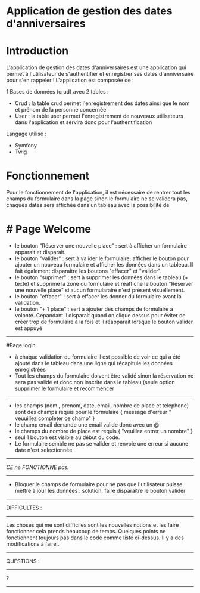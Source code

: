 ﻿# Application de gestion des dates d'anniversaires
# Introduction
L'application de gestion des dates d'anniversaires est une application qui permet à l'utilisateur de s'authentifier et enregistrer ses dates d'anniversaire pour s'en rappeler ! L'application est composée de :

 1 Bases de données (crud) avec 2 tables :
- Crud : la table crud permet l'enregistrement des dates ainsi que le nom et prénom de la personne concernée
- User : la table user permet l'enregistrement de nouveaux utilisateurs dans l'application et servira donc pour l'authentification

 Langage utilisé :
- Symfony
- Twig

# Fonctionnement

Pour le fonctionnement de l'application, il est nécessaire de rentrer tout les champs du formulaire dans la page sinon le formulaire ne se validera pas, chaques dates sera affichée dans un tableau avec la possibilité de 

# # Page Welcome



- le bouton "Réserver une nouvelle place" : sert à afficher un formulaire apparait et disparait.
- le bouton "valider" : sert à valider le formulaire, afficher le bouton pour ajouter un nouveau formulaire et afficher les données dans un tableau. Il fait également disparaitre les boutons "effacer" et "valider".
- le bouton "suprimer" : sert à supprimer les données dans le tableau (+ texte) et supprime la zone du formulaire et réaffiche le bouton "Réserver une nouvelle place" si aucun formularaire n'est présent visuellement.
- le bouton "effacer" : sert à effacer les donner du formulaire avant la validation.
- le bouton "+ 1 place" : sert à ajouter des champs de formulaire à volonté. Cepandant il disparait quand on clique dessus pour éviter de créer trop de formulaire à la fois et il réapparait lorsque le bouton valider est appuyé
 *************************************************************************************************************************************************
 #Page login
 
- à chaque validation du formulaire il est possible de voir ce qui a été ajouté dans le tableau dans une ligne qui récapitule les données enregistrées
- Tout les champs du formulaire doivent être validé sinon la réservation ne sera pas validé et donc non inscrite dans le tableau (seule option supprimer le formulaire et recommencer
********************************************************************************************************************
- les champs (nom , prenom, date, email, nombre de place et telephone) sont des champs requis pour le formulaire { message d'erreur " veuuillez completer ce champ" }
- le champ email demande une email valide donc avec un @
- le champs du nombre de place est requis { "veuillez entrer un nombre" }
- seul 1 bouton est visible au début du code.
- Le formulaire semble ne pas se valider et renvoie une erreur si aucune date n'est selectionnée
******************************************************************************************

_CE ne FONCTIONNE pas:_
**********************************************************************
- Bloquer le champs de formulaire pour ne pas que l'utilisateur puisse mettre à jour les données : solution, faire disparaitre le bouton valider
******************************************************

DIFFICULTES :
******************************************
Les choses qui me sont difficiles sont les nouvelles notions et les faire fonctionner cela prends beaucoup de temps. Quelques points ne fonctionnent toujours pas dans le code comme listé ci-dessus. Il y a des modifications à faire..
*****************************

QUESTIONS : 
******************
 ?
 *****

